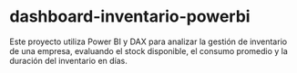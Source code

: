 # dashboard-inventario-powerbi
Este proyecto utiliza Power BI y DAX para analizar la gestión de inventario de una empresa, evaluando el stock disponible, el consumo promedio y la duración del inventario en días.

